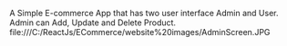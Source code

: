 A Simple E-commerce App that has two user interface Admin and User.
Admin can Add, Update and Delete Product.
file:///C:/ReactJs/ECommerce/website%20images/AdminScreen.JPG

